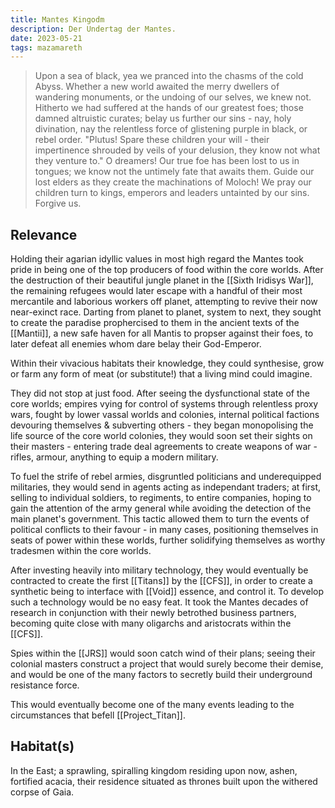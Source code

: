 ```yaml
---
title: Mantes Kingodm
description: Der Undertag der Mantes.
date: 2023-05-21
tags: mazamareth
---
```


> Upon a sea of black, yea we pranced into the chasms of the cold Abyss. Whether a new world awaited the merry dwellers of wandering monuments, or the undoing of our selves, we knew not. Hitherto we had suffered at the hands of our greatest foes; those damned altruistic curates; belay us further our sins - nay, holy divination, nay the relentless force of glistening purple in black, or rebel order. "Plutus! Spare these children your will - their impertinence shrouded by veils of your delusion, they know not what they venture to."
>O dreamers! Our true foe has been lost to us in tongues; we know not the untimely fate that awaits them. Guide our lost elders as they create the machinations of Moloch! We pray our children turn to kings, emperors and leaders untainted by our sins. Forgive us.

## Relevance ##

Holding their agarian idyllic values in most high regard the Mantes took pride in being one of the top producers of food within the core worlds.
After the destruction of their beautiful jungle planet in the [[Sixth Iridisys War]], the remaining refugees would later escape with a handful of their most mercantile and laborious workers off planet, attempting to revive their now near-exinct race.
Darting from planet to planet, system to next, they sought to create the paradise prophercised to them in the ancient texts of the [[Mantii]], a new safe haven for all Mantis to propser against their foes, to later defeat all enemies whom dare belay their God-Emperor.

Within their vivacious habitats their knowledge, they could synthesise, grow or farm any form of meat (or substitute!) that a living mind could imagine.

They did not stop at just food.
After seeing the dysfunctional state of the core worlds; empires vying for control of systems through relentless proxy wars, fought by lower vassal worlds and colonies, internal political factions devouring themselves & subverting others - they began monopolising the life source of the core world colonies, they would soon set their sights on their masters - entering trade deal agreements to create weapons of war - rifles, armour, anything to equip a modern military.

To fuel the strife of rebel armies, disgruntled politicians and underequipped militaries, they would send in agents acting as independant traders; at first, selling to individual soldiers, to regiments, to entire companies, hoping to gain the attention of the army general while avoiding the detection of the main planet's government.
This tactic allowed them to turn the events of political conflicts to their favour - in many cases, positioning themselves in seats of power within these worlds, further solidifying themselves as worthy tradesmen within the core worlds.

After investing heavily into military technology, they would eventually be contracted to create the first [[Titans]] by the [[CFS]], in order to create a synthetic being to interface with [[Void]] essence, and control it.
To develop such a technology would be no easy feat. It took the Mantes decades of research in conjunction with their newly betrothed business partners, becoming quite close with many oligarchs and aristocrats within the [[CFS]].

Spies within the [[JRS]] would soon catch wind of their plans; seeing their colonial masters construct a project that would surely become their demise, and would be one of the many factors to secretly build their underground resistance force.

This would eventually become one of the many events leading to the circumstances that befell [[Project_Titan]].

## Habitat(s) ##

In the East; a sprawling, spiralling kingdom residing upon now, ashen, fortified acacia, their residence situated as thrones built upon the withered corpse of Gaia.
